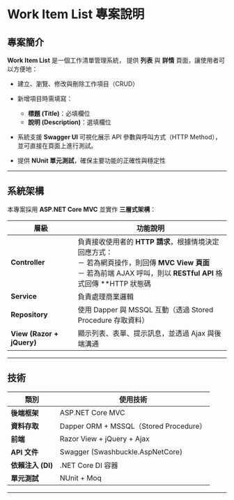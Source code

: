 # Work Item List 專案說明

## 專案簡介

**Work Item List** 是一個工作清單管理系統，
提供 **列表** 與 **詳情** 頁面，讓使用者可以方便地：

* 建立、瀏覽、修改與刪除工作項目（CRUD）
* 新增項目時需填寫：

  * **標題 (Title)**：必填欄位
  * **說明 (Description)**：選填欄位
* 系統支援 **Swagger UI** 可視化展示 API 參數與呼叫方式（HTTP Method），並可直接在頁面上進行測試。
* 提供 **NUnit 單元測試**，確保主要功能的正確性與穩定性

---

## 系統架構

本專案採用 **ASP.NET Core MVC** 並實作 **三層式架構**：

| 層級                        | 功能說明                                           |
| ------------------------- | ---------------------------------------------- |
| **Controller**            | 負責接收使用者的 **HTTP 請求**，根據情境決定回應方式：<br>－ 若為網頁操作，則回傳 **MVC View 頁面**<br>－ 若為前端 AJAX 呼叫，則以 **RESTful API** 格式回傳 **HTTP 狀態碼            |
| **Service**               | 負責處理商業邏輯                                           |
| **Repository**            | 使用 Dapper 與 MSSQL 互動（透過 Stored Procedure 存取資料） |
| **View (Razor + jQuery)** | 顯示列表、表單、提示訊息，並透過 Ajax 與後端溝通                    |

---

## 技術

| 類別            | 使用技術                                 |
| ------------- | ------------------------------------ |
| **後端框架**      | ASP.NET Core MVC                  |
| **資料存取**      | Dapper ORM + MSSQL（Stored Procedure） |
| **前端**        | Razor View + jQuery + Ajax           |
| **API 文件**    | Swagger (Swashbuckle.AspNetCore)     |
| **依賴注入 (DI)** |  .NET Core DI 容器                   |
| **單元測試**      | NUnit + Moq                          |

---
